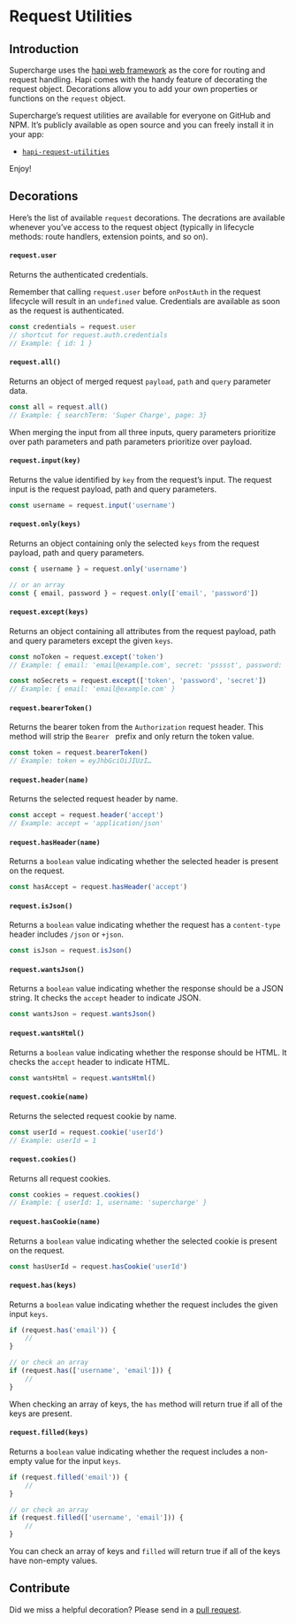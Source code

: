 # Request Utilities


## Introduction
Supercharge uses the [hapi web framework](https://hapijs.com) as the core for routing and request handling. Hapi comes with the handy feature of decorating the request object. Decorations allow you to add your own properties or functions on the `request` object.

Supercharge’s request utilities are available for everyone on GitHub and NPM. It’s publicly available as open source and you can freely install it in your app:

- [`hapi-request-utilities`](https://github.com/futurestudio/hapi-request-utilities)

Enjoy!


## Decorations
Here’s the list of available `request` decorations. The decrations are available whenever you’ve access to the request object (typically in lifecycle methods: route handlers, extension points, and so on).


#### `request.user`
Returns the authenticated credentials.

Remember that calling `request.user` before `onPostAuth` in the request lifecycle will result in an `undefined` value. Credentials are available as soon as the request is authenticated.

```js
const credentials = request.user
// shortcut for request.auth.credentials
// Example: { id: 1 }
```


#### `request.all()`
Returns an object of merged request `payload`, `path` and `query` parameter data.

```js
const all = request.all()
// Example: { searchTerm: 'Super Charge', page: 3}
```

When merging the input from all three inputs, query parameters prioritize over path parameters and path parameters prioritize over payload.


#### `request.input(key)`
Returns the value identified by `key` from the request’s input. The request input is the request payload, path and query parameters.

```js
const username = request.input('username')
```


#### `request.only(keys)`
Returns an object containing only the selected `keys` from the request payload, path and query parameters.

```js
const { username } = request.only('username')

// or an array
const { email, password } = request.only(['email', 'password'])
```


#### `request.except(keys)`
Returns an object containing all attributes from the request payload, path and query parameters except the given `keys`.

```js
const noToken = request.except('token')
// Example: { email: 'email@example.com', secret: 'psssst', password: 'super1' }

const noSecrets = request.except(['token', 'password', 'secret'])
// Example: { email: 'email@example.com' }
```


#### `request.bearerToken()`
Returns the bearer token from the `Authorization` request header. This method will strip the `Bearer ` prefix and only return the token value.

```js
const token = request.bearerToken()
// Example: token = eyJhbGciOiJIUzI…
```


#### `request.header(name)`
Returns the selected request header by name.

```js
const accept = request.header('accept')
// Example: accept = 'application/json'
```


#### `request.hasHeader(name)`
Returns a `boolean` value indicating whether the selected header is present on the request.

```js
const hasAccept = request.hasHeader('accept')
```


#### `request.isJson()`
Returns a `boolean` value indicating whether the request has a `content-type` header includes `/json` or `+json`.

```js
const isJson = request.isJson()
```


#### `request.wantsJson()`
Returns a `boolean` value indicating whether the response should be a JSON string. It checks the `accept` header to indicate JSON.

```js
const wantsJson = request.wantsJson()
```


#### `request.wantsHtml()`
Returns a `boolean` value indicating whether the response should be HTML. It checks the `accept` header to indicate HTML.

```js
const wantsHtml = request.wantsHtml()
```


#### `request.cookie(name)`
Returns the selected request cookie by name.

```js
const userId = request.cookie('userId')
// Example: userId = 1
```


#### `request.cookies()`
Returns all request cookies.

```js
const cookies = request.cookies()
// Example: { userId: 1, username: 'supercharge' }
```


#### `request.hasCookie(name)`
Returns a `boolean` value indicating whether the selected cookie is present on the request.

```js
const hasUserId = request.hasCookie('userId')
```


#### `request.has(keys)`
Returns a `boolean` value indicating whether the request includes the given input `keys`.

```js
if (request.has('email')) {
    //
}

// or check an array
if (request.has(['username', 'email'])) {
    //
}
```

When checking an array of keys, the `has` method will return true if all of the keys are present.


#### `request.filled(keys)`
Returns a `boolean` value indicating whether the request includes a non-empty value for the input `keys`.

```js
if (request.filled('email')) {
    //
}

// or check an array
if (request.filled(['username', 'email'])) {
    //
}
```

You can check an array of keys and `filled` will return true if all of the keys have non-empty values.



## Contribute
Did we miss a helpful decoration? Please send in a [pull request](https://github.com/futurestudio/hapi-request-utilities).
